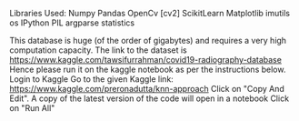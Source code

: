 Libraries Used:
Numpy
Pandas
OpenCv [cv2]
ScikitLearn
Matplotlib
imutils
os
IPython
PIL
argparse
statistics

This database is huge (of the order of gigabytes) and requires a very high computation capacity. The link to the dataset is https://www.kaggle.com/tawsifurrahman/covid19-radiography-database
Hence please run it on the kaggle notebook as per the instructions below.
Login to Kaggle
Go to the given Kaggle link: https://www.kaggle.com/preronadutta/knn-approach
Click on "Copy And Edit".
A copy of the latest version of the code will open in a notebook
Click on "Run All"
